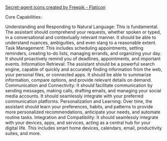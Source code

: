 <a href="https://www.flaticon.com/free-icons/secret-agent" title="secret-agent icons">Secret-agent icons created by Freepik - Flaticon</a>

Core Capabilities:

Understanding and Responding to Natural Language: This is fundamental. The assistant should comprehend your requests, whether spoken or typed, in a conversational and contextually relevant manner. It should be able to understand nuances, ambiguities, and even slang to a reasonable extent.
Task Management: This includes scheduling appointments, setting reminders, creating to-do lists, managing errands, and organizing your day. It should proactively remind you of deadlines, appointments, and important events.
Information Retrieval: The assistant should be a powerful search engine, capable of quickly and accurately finding information from the web, your personal files, or connected apps. It should be able to summarize information, compare options, and provide relevant details on demand.
Communication and Connectivity: It should facilitate communication by sending messages, making calls, drafting emails, and managing your social media accounts. It should seamlessly integrate with your preferred communication platforms.
Personalization and Learning: Over time, the assistant should learn your preferences, habits, and patterns to provide more personalized recommendations, anticipate your needs, and automate routine tasks.
Integration and Compatibility: It should seamlessly integrate with your devices, apps, and services, acting as a central hub for your digital life. This includes smart home devices, calendars, email, productivity suites, and more.
    
